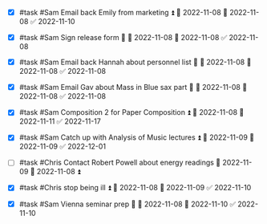 - [x] #task #Sam Email back Emily from marketing ⏫ 🛫 2022-11-08 📅 2022-11-08 ✅ 2022-11-10
- [x] #task #Sam Sign release form 🔼 🛫 2022-11-08 📅 2022-11-08 ✅ 2022-11-08
- [x] #task #Sam Email back Hannah about personnel list 🔼 🛫 2022-11-08 📅 2022-11-08 ✅ 2022-11-08
- [x] #task #Sam Email Gav about Mass in Blue sax part 🔼 🛫 2022-11-08 📅 2022-11-08 ✅ 2022-11-08
- [x] #task #Sam Composition 2 for Paper Composition ⏫ 🛫 2022-11-08 📅 2022-11-11 ✅ 2022-11-17
- [x] #task #Sam Catch up with Analysis of Music lectures ⏫ 🛫 2022-11-09 📅 2022-11-09 ✅ 2022-12-01
- [ ] #task #Chris Contact Robert Powell about energy readings 📅 2022-11-09 🛫 2022-11-08 ⏫ 
- [x] #task #Chris stop being ill ⏫ 🛫 2022-11-08 📅 2022-11-09 ✅ 2022-11-10
- [x] #task #Sam Vienna seminar prep 🔼 🛫 2022-11-08 📅 2022-11-10 ✅ 2022-11-10


